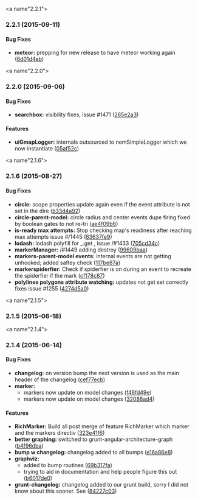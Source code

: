 <a name"2.2.1"></a>
### 2.2.1 (2015-09-11)


#### Bug Fixes

* **meteor:** prepping for new release to have meteor working again ([6d01d4eb](https://github.com/angular-ui/angular-google-maps/commit/6d01d4eb))


<a name"2.2.0"></a>
### 2.2.0 (2015-09-06)

#### Bug Fixes

* **searchbox:** visibility fixes, issue #1471 ([265e2a3](https://github.com/angular-ui/angular-google-maps/commit/265e2a3))

#### Features

* **uiGmapLogger:** internals outsourced to nemSimpleLogger which we now instantiate ([05af52c](https://github.com/angular-ui/angular-google-maps/commit/05af52c))

<a name"2.1.6"></a>
### 2.1.6 (2015-08-27)


#### Bug Fixes

* **circle:** scope properties update again even if the event attribute is not set in the dire ([b33d4a92](https://github.com/angular-ui/angular-google-maps/commit/b33d4a92))
* **circle-parent-model:** circle radius and center events dupe firing fixed by boolean gates to not re-tri ([ae4f09b6](https://github.com/angular-ui/angular-google-maps/commit/ae4f09b6))
* **is-ready max attempts:** Stop checking map's readiness after reaching max attempts issue #/1445 ([63637fe9](https://github.com/angular-ui/angular-google-maps/commit/63637fe9))
* **lodash:** lodash polyfill for _.get , issue /#1433 ([705cd34c](https://github.com/angular-ui/angular-google-maps/commit/705cd34c))
* **markerManager:** /#1449 adding destroy ([99609baa](https://github.com/angular-ui/angular-google-maps/commit/99609baa))
* **markers-parent-model events:** internal events are not getting unhooked; added saftey check ([117be87a](https://github.com/angular-ui/angular-google-maps/commit/117be87a))
* **markerspiderfier:** Check if spiderfier is on during an event to recreate the spiderfier if the mark ([cf178c87](https://github.com/angular-ui/angular-google-maps/commit/cf178c87))
* **polylines polygons attribute watching:** updates not get set correctly fixes issue #1255 ([4274d5a0](https://github.com/angular-ui/angular-google-maps/commit/4274d5a0))


<a name"2.1.5"></a>
### 2.1.5 (2015-06-18)


<a name"2.1.4"></a>
### 2.1.4 (2015-06-14)


#### Bug Fixes

* **changelog:** on version bump the next version is used as the main header of the changelog ([cef77ecb](https://github.com/angular-ui/angular-google-maps/commit/cef77ecb))
* **marker:**
  * markers now update on model changes ([f46fd49e](https://github.com/angular-ui/angular-google-maps/commit/f46fd49e))
  * markers now update on model changes ([32086ad4](https://github.com/angular-ui/angular-google-maps/commit/32086ad4))


#### Features

* **RichMarker:** Build all post merge of feature RichMarker which marker and the markers directiv ([323e41f6](https://github.com/angular-ui/angular-google-maps/commit/323e41f6))
* **better graphing:** switched to grunt-angular-architecture-graph ([b4f96dba](https://github.com/angular-ui/angular-google-maps/commit/b4f96dba))
* **bump w changelog:** changelog added to all bumps ([e16a86e8](https://github.com/angular-ui/angular-google-maps/commit/e16a86e8))
* **graphviz:**
  * added to bump routines ([69b317fa](https://github.com/angular-ui/angular-google-maps/commit/69b317fa))
  * trying to aid in documentation and help people figure this out ([b6017de0](https://github.com/angular-ui/angular-google-maps/commit/b6017de0))
* **grunt-changelog:** changelog added to our grunt build, sorry I did not know about this sooner. See  ([84227c03](https://github.com/angular-ui/angular-google-maps/commit/84227c03))
